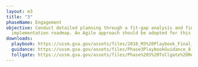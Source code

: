 ```yaml
---
layout: m3
title: "3"
phaseName: Engagement
objective: Conduct detailed planning through a fit-gap analysis and finalize the
  implementation roadmap. An Agile approach should be adopted for this phase.
downloads:
  playbook: https://ussm.gsa.gov/assets/files/2018_M3%20Playbook_Final_Phase%203.pdf
  guidance: https://ussm.gsa.gov/assets/files/Phase3PlaybookGuidance_8.30.18FINAL.pdf
  tollgate: https://ussm.gsa.gov/assets/files/Phase%203%20Tollgate%20Review8.30.18.pptx
---
```

